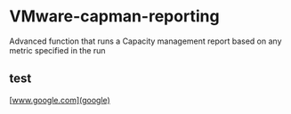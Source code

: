 # VMware-capman-reporting
Advanced function that runs a Capacity management report based on any metric specified in the run
## test
[www.google.com](google)
